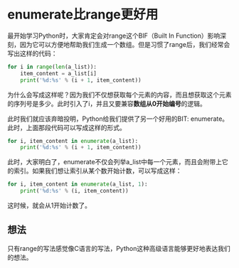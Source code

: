# enumerate比range更好用

最开始学习Python时，大家肯定会对range这个BIF（Built In Function）影响深刻，因为它可以方便地帮助我们生成一个数组。但是习惯了range后，我们经常会写出这样的代码：

```python
for i in range(len(a_list)):
    item_content = a_list[i]
    print('%d:%s' % (i + 1, item_content))
```

为什么会写成这样呢？因为我们不仅想获取每个元素的内容，而且想获取这个元素的序列号是多少。此时引入了i，并且又要兼容**数组从0开始编号**的逻辑。

此时我们就应该弃暗投明，Python给我们提供了另一个好用的BIT: enumerate。此时，上面那段代码可以写成这样的形式。


```python
for i, item_content in enumerate(a_list):
    print('%d:%s' % (i + 1, item_content))
```

此时，大家明白了，enumerate不仅会列举a_list中每一个元素，而且会附带上它的索引。如果我们想让索引从某个数开始计数，可以写成这样：


```python
for i, item_content in enumerate(a_list, 1):
    print('%d:%s' % (i, item_content))
```

这时候，就会从1开始计数了。

## 想法
只有range的写法感觉像C语言的写法，Python这种高级语言能够更好地表达我们的想法。
